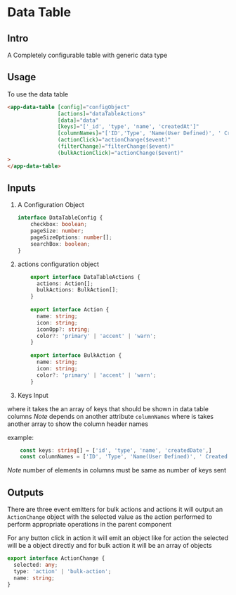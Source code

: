 # Data Table

## Intro
A Completely configurable table with generic data type



## Usage
To use the data table 

```html
<app-data-table [config]="configObject"
                [actions]="dataTableActions"
                [data]="data"
                [keys]="['_id', 'type', 'name', 'createdAt']"
                [columnNames]="['ID','Type', 'Name(User Defined)', ' Created Date']"
                (actionClick)="actionChange($event)"
                (filterChange)="filterChange($event)"
                (bulkActionClick)="actionChange($event)"
>
</app-data-table>
```

## Inputs
1. A Configuration Object

    ```typescript
    interface DataTableConfig {
        checkbox: boolean;
        pageSize: number;
        pageSizeOptions: number[];
        searchBox: boolean;
    }
    ```

2. actions configuration object

    ```typescript
        export interface DataTableActions {
          actions: Action[];
          bulkActions: BulkAction[];
        }
        
        export interface Action {
          name: string;
          icon: string;
          iconOpp?: string;
          color?: 'primary' | 'accent' | 'warn';
        }
        
        export interface BulkAction {
          name: string;
          icon: string;
          color?: 'primary' | 'accent' | 'warn';
        }
    ```

3. Keys Input

where it takes the an array of keys that should be shown in data table columns
*Note* depends on another attribute `columnNames` where is takes another array to show the column header names 

example:
```typescript
    const keys: string[] = ['id', 'type', 'name', 'createdDate',]
    const columnNames = ['ID', 'Type', 'Name(User Defined)', ' Created Date',];
```
*Note* number of elements in columns must be same as number of keys sent


## Outputs

There are three event emitters for bulk actions and actions it will output an `ActionChange` object
with the selected value as the action performed
to perform appropriate operations in the parent component

For any button click in action it will emit an object like
for action the selected will be a object directly and for bulk action it will be an array of objects
 
```typescript
export interface ActionChange {
  selected: any;
  type: 'action' | 'bulk-action';
  name: string;
}
``` 

